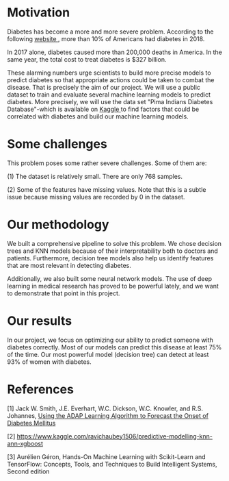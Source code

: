 # Motivation 
Diabetes has become a more and more severe problem. According to the following  <a href="https://www.diabetes.org/resources/statistics/statistics-about-diabetes#:~:text=Prevalence%3A%20In%202018%2C%2034.2%20million,of%20the%20population%2C%20had%20diabetes.&text=Undiagnosed%3A%20Of%20the%2034.2%20million,and%207.3%20million%20were%20undiagnosed"> website </a>, more than 10% of Americans had diabetes in 2018. 

In 2017 alone, diabetes caused more than 200,000 deaths in America. In the same year, the total cost to treat diabetes is $327 billion.

These alarming numbers urge scientists to build more precise models to predict diabetes so that appropriate actions could be taken to combat the disease. That is precisely the aim of our project. We will use a public dataset to train and evaluate several machine learning models to predict diabetes. More precisely, we will use the data set "Pima Indians Diabetes Database"-which is available on <a href="https://www.kaggle.com/uciml/pima-indians-diabetes-database" > Kaggle </a> to find factors that could be correlated with diabetes and build our machine learning models. 


# Some challenges 

This problem poses some rather severe challenges. Some of them are:

(1) The dataset is relatively small. There are only 768 samples.

(2) Some of the features have missing values. Note that this is a subtle issue because missing values are recorded by 0 in the dataset. 

# Our methodology

We built a comprehensive pipeline to solve this problem. We chose decision trees and KNN models because of their interpretability both to doctors and patients. Furthermore, decision tree models also help us identify features that are most relevant in detecting diabetes. 

Additionally, we also built some neural network models. The use of deep learning in medical research has proved to be powerful lately, and we want to demonstrate that point in this project. 

# Our results 

In our project, we focus on optimizing our ability to predict someone with diabetes correctly. Most of our models can predict this disease at least 75% of the time. Our most powerful model (decision tree) can detect at least 93% of women with diabetes. 

# References 

[1] Jack W. Smith, J.E. Everhart, W.C. Dickson, W.C. Knowler, and R.S. Johannes, <a href="https://www.ncbi.nlm.nih.gov/pmc/articles/PMC2245318/"> Using the ADAP Learning Algorithm to Forecast the Onset of Diabetes Mellitus </a>

[2] https://www.kaggle.com/ravichaubey1506/predictive-modelling-knn-ann-xgboost

[3] Aurélien Géron, Hands-On Machine Learning with Scikit-Learn and TensorFlow: Concepts, Tools, and Techniques to Build Intelligent Systems, Second edition
